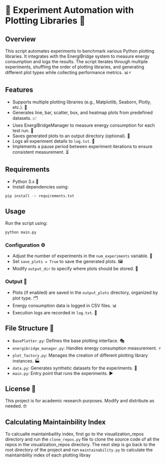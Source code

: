 # 🎨 Experiment Automation with Plotting Libraries 🚀

## Overview
This script automates experiments to benchmark various Python plotting libraries. It integrates with the EnergiBridge system to measure energy consumption and logs the results. The script iterates through multiple experiments, shuffling the order of plotting libraries, and generating different plot types while collecting performance metrics. 📊⚡

## Features
- Supports multiple plotting libraries (e.g., Matplotlib, Seaborn, Plotly, etc.). 🎨
- Generates line, bar, scatter, box, and heatmap plots from predefined datasets. 📈
- Uses EnergiBridgeManager to measure energy consumption for each test run. 🔋
- Saves generated plots to an output directory (optional). 💾
- Logs all experiment details to `log.txt`. 📝
- Implements a pause period between experiment iterations to ensure consistent measurement. ⏳

## Requirements
- Python 3.x 🐍
- Install dependencies using:

```bash
pip install -r requirements.txt
```

## Usage
Run the script using:

```bash
python main.py
```

### Configuration ⚙️
- Adjust the number of experiments in the `num_experiments` variable. 🔄
- Set `save_plots = True` to save the generated plots. 🖼️
- Modify `output_dir` to specify where plots should be stored. 📂

### Output 📡
- Plots (if enabled) are saved in the `output_plots` directory, organized by plot type. 🗂️
- Energy consumption data is logged in CSV files. 📊
- Execution logs are recorded in `log.txt`. 📝

## File Structure 📂
- `BasePlotter.py`: Defines the base plotting interface. 🎭
- `energibridge_manager.py`: Handles energy consumption measurement. ⚡
- `plot_factory.py`: Manages the creation of different plotting library instances. 🏭
- `data.py`: Generates synthetic datasets for the experiments. 🔢
- `main.py`: Entry point that runs the experiments. ▶️

## License 📜
This project is for academic research purposes. Modify and distribute as needed. 🤓
## Calculating Maintainbility Index
To calcualte maintainbaility index, first go to the visualization_repos directory and run the `clone_repos.py` file to clone the source code of all the repos in the visualization_repos directory. The next step is go back to the root directory of the project and run `maintainability.py` to calculate the maintainbility index of each plotting libray

